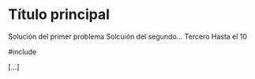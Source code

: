 # Título principal
Solución del primer problema
Solcuión del segundo...
Tercero
Hasta el 10




#include <iostream>



[...]